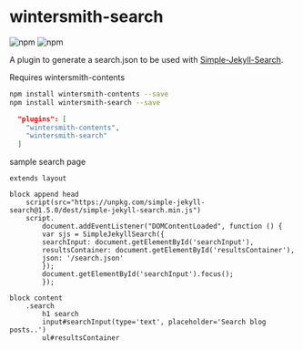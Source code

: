 # wintersmith-search

![npm](https://img.shields.io/npm/v/wintersmith-search.svg)
![npm](https://img.shields.io/npm/dt/wintersmith-search.svg)

A plugin to generate a search.json to be used with [Simple-Jekyll-Search](https://github.com/christian-fei/Simple-Jekyll-Search).

Requires wintersmith-contents

```bash
npm install wintersmith-contents --save
npm install wintersmith-search --save
```

```JSON
  "plugins": [
    "wintersmith-contents",
    "wintersmith-search"
  ]
```

sample search page

```pug
extends layout

block append head
    script(src="https://unpkg.com/simple-jekyll-search@1.5.0/dest/simple-jekyll-search.min.js")
    script.
        document.addEventListener("DOMContentLoaded", function () {
        var sjs = SimpleJekyllSearch({
        searchInput: document.getElementById('searchInput'),
        resultsContainer: document.getElementById('resultsContainer'),
        json: '/search.json'
        });
        document.getElementById('searchInput').focus();
        });

block content
    .search
        h1 search
        input#searchInput(type='text', placeholder='Search blog posts..')
        ul#resultsContainer

```